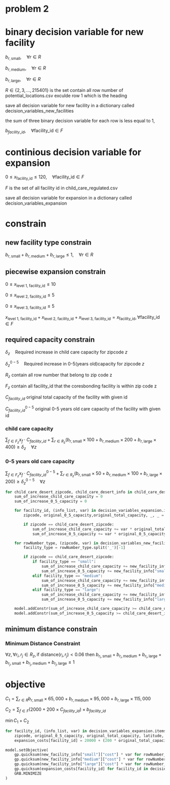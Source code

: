 # problem 2
# binary decision variable for new facility

$` b_{r, \text{small}}, \quad \forall r \in R`$

$` b_{r, \text{medium}}, \quad \forall r \in R`$

$` b_{r, \text{large}} , \quad \forall r \in R`$

$`R \in\{2,3,\dots ,215401\} \text{ is the set contain all row number of potential\_locations.csv exculde row 1 which is the heading}`$

save all decision variable for new facility in a dictionary called
decision_variables_new_facilities

the sum of three binary decision variable for each row is less equal to 1,

$`b_{facility\_id}, \quad \forall \text{facility\_id} \in F`$
# continious decision variable for expansion

$`0 \leq x_{\text{facility\_id}} \leq 120, \quad \forall \text{facility\_id} \in F`$

$`F \text{ is the set of all facility id in child\_care\_regulated.csv }`$



save all decision variable for expansion in a dictionary called 
decision_variables_expansion

# constrain 
## new facility type constrain 
$`b_{r, \text{small}} + b_{r, \text{medium}} + b_{r, \text{large}} \leq 1, \quad \forall r \in R`$

## piecewise expansion constrain
$`0\leq x_{\text{level 1, facility\_id}} \leq 10`$

$`0\leq x_{\text{level 2, facility\_id}} \leq 5`$

$`0\leq x_{\text{level 3, facility\_id}} \leq 5`$

$`x_{\text{level 1, facility\_id}}+x_{\text{level 2, facility\_id}}+x_{\text{level 3, facility\_id}} = x_{\text{facility\_id}},  \forall \text{facility\_id} \in F`$


## required capacity constrain
$`\delta_z \quad \text{Required increase in child care capacity for zipcode $z$}`$

$`\delta_z^{0-5} \quad \text{Required increase in 0-5(years old)capacity for zipcode $z$}`$

$`R_z \text{ contain all row number that belong to zip code z}`$

$`F_z \text{ contain all facility\_id that the coresbonding facility is within zip code z}`$

$`C_{facility\_id} \text{ original total capacity of the facility with given id}`$

$`C^{0-5}_{facility\_id} \text{ original 0-5 years old care capacity of the facility with given id}`$
### child care capacity 
$`\sum_{f \in F_z} x_f \cdot C_{facility\_id} + \sum_{r \in R_z} (b_{r, \text{small}}\times 100 + b_{r, \text{medium}} \times 200 + b_{r, \text{large}}\times 400) \geq \delta_z \quad \forall z`$

### 0-5 years old care capacity
$`\sum_{f \in F_z} x_f \cdot C^{0-5}_{facility\_id} + \sum_{r \in R_z} (b_{r, \text{small}}\times 50 + b_{r, \text{medium}} \times 100 + b_{r, \text{large}}\times 200) \geq \delta_z^{0-5} \quad \forall z`$



```python
for child_care_desert_zipcode, child_care_desert_info in child_care_deserts.items():
    sum_of_increase_child_care_capacity = 0
    sum_of_increase_0_5_capacity = 0

    for facility_id, (info_list, var) in decision_variables_expansion.items():
        zipcode, original_0_5_capacity,original_total_capacity, _, _ = info_list

        if zipcode == child_care_desert_zipcode:
            sum_of_increase_child_care_capacity += var * original_total_capacity
            sum_of_increase_0_5_capacity += var * original_0_5_capacity

    for rowNumber_type, (zipcode, var) in decision_variables_new_facilities.items():
        facility_type = rowNumber_type.split('_')[-1]

        if zipcode == child_care_desert_zipcode:
            if facility_type == "small":
                sum_of_increase_child_care_capacity += new_facility_info["small"]["total_slots"] * var
                sum_of_increase_0_5_capacity += new_facility_info["small"]["slots_0_5"] * var
            elif facility_type == "medium":
                sum_of_increase_child_care_capacity += new_facility_info["medium"]["total_slots"] * var
                sum_of_increase_0_5_capacity += new_facility_info["medium"]["slots_0_5"] * var
            elif facility_type == "large":
                sum_of_increase_child_care_capacity += new_facility_info["large"]["total_slots"] * var
                sum_of_increase_0_5_capacity += new_facility_info["large"]["slots_0_5"] * var

    model.addConstr(sum_of_increase_child_care_capacity >= child_care_desert_info["difference_child_care_capacity"], name=f"increase_child_care_capacity_{child_care_desert_zipcode}")
    model.addConstr(sum_of_increase_0_5_capacity >= child_care_desert_info["difference_0_5_capacity"], name=f"increase_0_5_capacity_{child_care_desert_zipcode}")
```

## minimum distance constrain
### Minimum Distance Constraint
$`\forall z, \forall r_i, r_j \in R_z, \text{if } \text{distance}(r_i, r_j) < 0.06 \text{ then } b_{r_i, \text{small}} + b_{r_i, \text{medium}} + b_{r_i, \text{large}} + b_{r_j, \text{small}} + b_{r_j, \text{medium}} + b_{r_j, \text{large}} \leq 1`$

# objective
$`C_1= \sum_{r \in R}b_{r, \text{small}}\times 65,000 + b_{r, \text{medium}} \times 95,000 + b_{r, \text{large}}\times 115,000`$

$`C_2=\sum_{f \in F}(2000+200\times C_{facility\_id})\times b_{facility\_id}`$

$`\min C_1+C_2 `$
``` python
for facility_id, (info_list, var) in decision_variables_expansion.items():
    zipcode, original_0_5_capacity, original_total_capacity, latitude, longitude = info_list
    expansion_costs[facility_id] = 20000 + (200 * original_total_capacity)
    
model.setObjective(
    gp.quicksum(new_facility_info["small"]["cost"] * var for rowNumber_type, (zipcode, var) in decision_variables_new_facilities.items() if rowNumber_type.endswith("_small")) +
    gp.quicksum(new_facility_info["medium"]["cost"] * var for rowNumber_type, (zipcode, var) in decision_variables_new_facilities.items() if rowNumber_type.endswith("_medium")) +
    gp.quicksum(new_facility_info["large"]["cost"] * var for rowNumber_type, (zipcode, var) in decision_variables_new_facilities.items() if rowNumber_type.endswith("_large")) +
    gp.quicksum(expansion_costs[facility_id] for facility_id in decision_variables_expansion),
    GRB.MINIMIZE
)
```